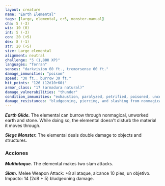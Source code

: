 ```yaml
---
layout: creature
name: "Earth Elemental"
tags: [large, elemental, cr5, monster-manual]
cha: 5 (-3)
wis: 10 (0)
int: 5 (-3)
con: 20 (+5)
dex: 8 (-1)
str: 20 (+5)
size: Large elemental
alignment: neutral
challenge: "5 (1,800 XP)"
languages: "Terran"
senses: "darkvision 60 ft., tremorsense 60 ft."
damage_immunities: "poison"
speed: "30 ft., burrow 30 ft."
hit_points: "126 (12d10+60)"
armor_class: "17 (armadura natural)"
damage_vulnerabilities: "thunder"
condition_immunities: "exhaustion, paralyzed, petrified, poisoned, unconscious"
damage_resistances: "bludgeoning, piercing, and slashing from nonmagical weapons"
---
```


***Earth Glide.*** The elemental can burrow through nonmagical, unworked earth and stone. While doing so, the elemental doesn't disturb the material it moves through.

***Siege Monster.*** The elemental deals double damage to objects and structures.

### Acciones

***Multiataque.*** The elemental makes two slam attacks.

***Slam.*** Melee Weapon Attack: +8 al ataque, alcance 10 pies, un objetivo. Impacto: 14 (2d8 + 5) bludgeoning damage.